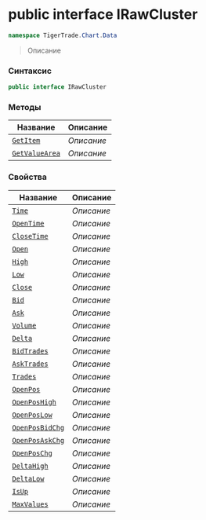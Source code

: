 
# public interface IRawCluster
```csharp
namespace TigerTrade.Chart.Data
```



> Описание

### Синтаксис
```csharp
public interface IRawCluster
```


### Методы
| Название | Описание |
| --- | --- |
| [`GetItem`](./IRawCluster.cs/Методы/GetItem.md) | *Описание* |
| [`GetValueArea`](./IRawCluster.cs/Методы/GetValueArea.md) | *Описание* |

### Свойства
| Название | Описание |
| --- | --- |
| [`Time`](./IRawCluster.cs/Свойства/Time.md) | *Описание* |
| [`OpenTime`](./IRawCluster.cs/Свойства/OpenTime.md) | *Описание* |
| [`CloseTime`](./IRawCluster.cs/Свойства/CloseTime.md) | *Описание* |
| [`Open`](./IRawCluster.cs/Свойства/Open.md) | *Описание* |
| [`High`](./IRawCluster.cs/Свойства/High.md) | *Описание* |
| [`Low`](./IRawCluster.cs/Свойства/Low.md) | *Описание* |
| [`Close`](./IRawCluster.cs/Свойства/Close.md) | *Описание* |
| [`Bid`](./IRawCluster.cs/Свойства/Bid.md) | *Описание* |
| [`Ask`](./IRawCluster.cs/Свойства/Ask.md) | *Описание* |
| [`Volume`](./IRawCluster.cs/Свойства/Volume.md) | *Описание* |
| [`Delta`](./IRawCluster.cs/Свойства/Delta.md) | *Описание* |
| [`BidTrades`](./IRawCluster.cs/Свойства/BidTrades.md) | *Описание* |
| [`AskTrades`](./IRawCluster.cs/Свойства/AskTrades.md) | *Описание* |
| [`Trades`](./IRawCluster.cs/Свойства/Trades.md) | *Описание* |
| [`OpenPos`](./IRawCluster.cs/Свойства/OpenPos.md) | *Описание* |
| [`OpenPosHigh`](./IRawCluster.cs/Свойства/OpenPosHigh.md) | *Описание* |
| [`OpenPosLow`](./IRawCluster.cs/Свойства/OpenPosLow.md) | *Описание* |
| [`OpenPosBidChg`](./IRawCluster.cs/Свойства/OpenPosBidChg.md) | *Описание* |
| [`OpenPosAskChg`](./IRawCluster.cs/Свойства/OpenPosAskChg.md) | *Описание* |
| [`OpenPosChg`](./IRawCluster.cs/Свойства/OpenPosChg.md) | *Описание* |
| [`DeltaHigh`](./IRawCluster.cs/Свойства/DeltaHigh.md) | *Описание* |
| [`DeltaLow`](./IRawCluster.cs/Свойства/DeltaLow.md) | *Описание* |
| [`IsUp`](./IRawCluster.cs/Свойства/IsUp.md) | *Описание* |
| [`MaxValues`](./IRawCluster.cs/Свойства/MaxValues.md) | *Описание* |



